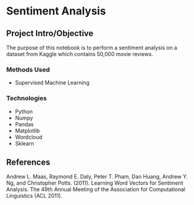 # Sentiment Analysis

## Project Intro/Objective
The purpose of this notebook is to perform a sentiment analysis on a dataset from Kaggle which contains 50,000 movie reviews.

### Methods Used
* Supervised Machine Learning

### Technologies
* Python
* Numpy
* Pandas
* Matplotlib
* Wordcloud
* Sklearn

## References
Andrew L. Maas, Raymond E. Daly, Peter T. Pham, Dan Huang, Andrew Y. Ng, and Christopher Potts. (2011). Learning Word Vectors for Sentiment Analysis. The 49th Annual Meeting of the Association for Computational Linguistics (ACL 2011).

